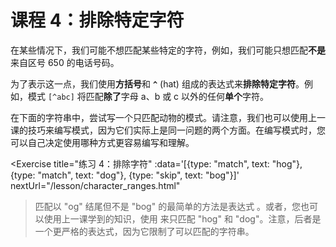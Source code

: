 # 课程 4：排除特定字符

在某些情况下，我们可能不想匹配某些特定的字符，例如，我们可能只想匹配**不是**来自区号 650 的电话号码。

为了表示这一点，我们使用**方括号**和 **`^`** (hat) 组成的表达式来**排除特定字符**。例如，模式 `[^abc]` 将匹配**除了**字母 a、b 或 c 以外的任何**单个**字符。

在下面的字符串中，尝试写一个只匹配动物的模式。请注意，我们也可以使用上一课的技巧来编写模式，因为它们实际上是同一问题的两个方面。在编写模式时，您可以自己决定使用哪种方式更容易编写和理解。

<Exercise 
  title="练习 4：排除字符"
  :data='[{type: "match", text: "hog"}, {type: "match", text: "dog"}, {type: "skip", text: "bog"}]'
  nextUrl="/lesson/character_ranges.html"
>匹配以 "og" 结尾但不是 "bog" 的最简单的方法是表达式 <SolutionLink text=[^b]og />。或者，您也可以使用上一课学到的知识，使用 <SolutionLink text="[hd]og" /> 来只匹配 "hog" 和 "dog"。注意，后者是一个更严格的表达式，因为它限制了可以匹配的字符串。</Exercise>

